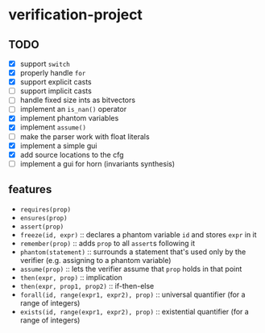 # verification-project

## TODO

- [X] support `switch`
- [X] properly handle `for`
- [X] support explicit casts
- [ ] support implicit casts
- [ ] handle fixed size ints as bitvectors
- [ ] implement an `is_nan()` operator
- [X] implement phantom variables
- [X] implement `assume()`
- [ ] make the parser work with float literals
- [X] implement a simple gui
- [X] add source locations to the cfg
- [ ] implement a gui for horn (invariants synthesis)

## features

- `requires(prop)`
- `ensures(prop)`
- `assert(prop)`
- `freeze(id, expr)` :: declares a phantom variable `id` and stores `expr` in it
- `remember(prop)` :: adds `prop` to all `assert`s following it
- `phantom(statement)` :: surrounds a statement that's used only by the verifier (e.g. assigning to a phantom variable)
- `assume(prop)` :: lets the verifier assume that `prop` holds in that point
- `then(expr, prop)` :: implication
- `then(expr, prop1, prop2)` :: if-then-else
- `forall(id, range(expr1, expr2), prop)` :: universal quantifier (for a range of integers)
- `exists(id, range(expr1, expr2), prop)` :: existential quantifier (for a range of integers)